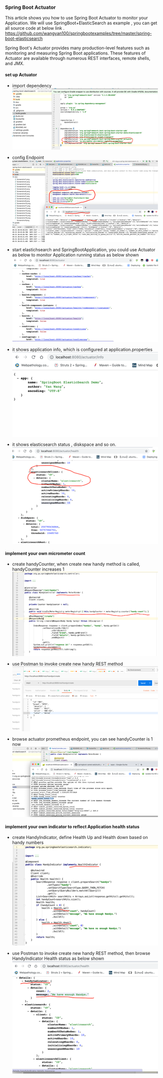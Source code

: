 

### Spring Boot Actuator 

This article shows you how to use Spring Boot Actuator to monitor your Application. We will use SpringBoot+ElasticSearch as example , you can get all source code  at below link .
https://github.com/wangyan100/springbootexamples/tree/master/spring-boot-elasticsearch 

Spring Boot's Actuator provides many production-level features such as monitoring and measuring Spring Boot applications. These features of Actuator are available through numerous REST interfaces, remote shells, and JMX.

#### set up Actuator 

- import dependency  
  ![1](./screenshot/1.png)
  
- config Endpoint
  ![2](./screenshot/2.png)
  
- start elastichsearch and SpringBootApplication, you could use Actuator as below to monitor Application running status as below shown
  ![3](./screenshot/3.png)
  
- it shows application info, which is configured at application.properties
  ![4](./screenshot/4.png)
    
- it shows elasticsearch status , diskspace and so on. 
  ![5](./screenshot/5.png)


#### implement your own micrometer count

- create handyCounter, when create new handy method is called, handyCounter increases 1
  ![6](./screenshot/6.png)
  
- use Postman to invoke create new handy  REST method
  ![7](./screenshot/7.png)
  
- browse actuator prometheus endpoint, you can see handyCounter is 1 now
  ![8](./screenshot/8.png)
  
#### implement your own indicator to reflect Application health status
- create HandyIndicator, define Health Up and Health down based on handy numbers 
  ![9](./screenshot/9.png)

- use Postman to invoke create new handy REST method, then browse HandyIndicator Health status as below shown
  ![10](./screenshot/10.png)

